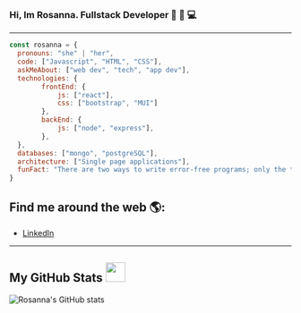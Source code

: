 ### Hi, Im Rosanna. Fullstack Developer 👋 👩‍ 💻
--------------------------------------------------------------------------------------------------------------------------------------------------------
```javascript
const rosanna = {
  pronouns: "she" | "her",
  code: ["Javascript", "HTML", "CSS"],
  askMeAbout: ["web dev", "tech", "app dev"],
  technologies: {
        frontEnd: {
            js: ["react"],
            css: ["bootstrap", "MUI"]
        },
        backEnd: {
            js: ["node", "express"],
        },
  },
  databases: ["mongo", "postgreSQL"],
  architecture: ["Single page applications"],
  funFact: "There are two ways to write error-free programs; only the third one works"
}
```
## Find me around the web 🌎:
- [LinkedIn](https://www.linkedin.com/in/rosanna-contasti/) 

------------------------------------------------------------------------------------------------------------------------------------------

##  My GitHub Stats <img src = "https://i.pinimg.com/originals/65/c4/f4/65c4f452571be1261e9c623f7da488ac.gif" width = 35px> 

![Rosanna's GitHub stats](https://github-readme-stats.vercel.app/api?username=rosannacontasti&show_icons=true&theme=dracula)
